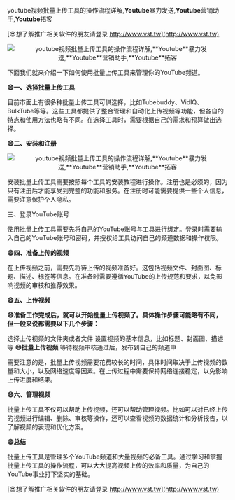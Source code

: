 youtube视频批量上传工具的操作流程详解,**Youtube**暴力发送,**Youtube**营销助手,**Youtube**拓客

[😍想了解推广相关软件的朋友请登录 http://www.vst.tw](http://www.vst.tw)

 <center><img src="https://vst.tw/MP4/tuiguang/png/7.png" alt="youtube视频批量上传工具的操作流程详解,**Youtube**暴力发送,**Youtube**营销助手,**Youtube**拓客"></center>

下面我们就来介绍一下如何使用批量上传工具来管理你的YouTube频道。

**😄一、选择批量上传工具**

目前市面上有很多种批量上传工具可供选择，比如Tubebuddy、VidIQ、BulkTube等等。这些工具都提供了整合管理和自动化上传视频等功能，但各自的特点和使用方法也略有不同。在选择工具时，需要根据自己的需求和预算做出选择。

**😄二、安装和注册**

 <center><img src="https://vst.tw/MP4/tuiguang/png/5.png" alt="youtube视频批量上传工具的操作流程详解,**Youtube**暴力发送,**Youtube**营销助手,**Youtube**拓客"></center>

安装批量上传工具需要按照每个工具的安装教程进行操作。注册也是必须的，因为只有注册后才能享受到完整的功能和服务。在注册时可能需要提供一些个人信息，需要注意保护个人隐私。

三、登录YouTube账号

使用批量上传工具需要先将自己的YouTube账号与工具进行绑定。登录时需要输入自己的YouTube账号和密码，并授权给工具访问自己的频道数据和操作权限。

**😄四、准备上传的视频**

在上传视频之前，需要先将待上传的视频准备好。这包括视频文件、封面图、标题、描述、标签等信息。在准备时需要遵循YouTube的上传规范和要求，以免影响视频的审核和推荐效果。

**😄五、上传视频**

**😄准备工作完成后，就可以开始批量上传视频了。具体操作步骤可能略有不同，但一般来说都需要以下几个步骤：**

选择上传视频的文件夹或者文件
设置视频的基本信息，比如标题、封面图、描述等
**😄批量上传视频**
等待视频审核通过后，发布到自己的频道中

需要注意的是，批量上传视频需要花费较长的时间，具体时间取决于上传视频的数量和大小，以及网络速度等因素。在上传过程中需要保持网络连接稳定，以免影响上传进度和结果。

**😄六、管理视频**

批量上传工具不仅可以帮助上传视频，还可以帮助管理视频。比如可以对已经上传的视频进行编辑、删除、审核等操作，还可以查看视频的数据统计和分析报告，以了解视频的表现和优化方案。

**😄总结**

批量上传工具是管理多个YouTube频道和大量视频的必备工具。通过学习和掌握批量上传工具的操作流程，可以大大提高视频上传的效率和质量，为自己的YouTube事业打下坚实的基础。

[😍想了解推广相关软件的朋友请登录 http://www.vst.tw](http://www.vst.tw)



